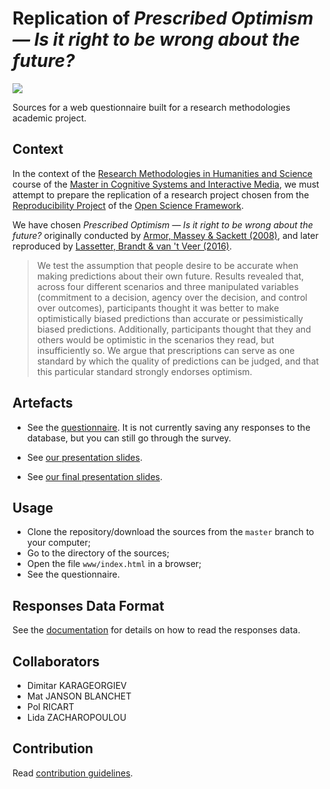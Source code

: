 # Replication of _Prescribed Optimism — Is it right to be wrong about the future?_

![](https://img.shields.io/badge/Academic%20Project%20%E2%80%94%20Research%20Methodologies-Completed-aaaaaa.svg)

Sources for a web questionnaire built for a research methodologies academic project.


## Context

In the context of the [Research Methodologies in Humanities and Science](https://academia.jansensan.net/category/30845/) course of the [Master in Cognitive Systems and Interactive Media](https://www.upf.edu/web/csim), we must attempt to prepare the replication of a research project chosen from the [Reproducibility Project](https://osf.io/ezcuj/) of the [Open Science Framework](https://osf.io/).

We have chosen _Prescribed Optimism — Is it right to be wrong about the future?_ originally conducted by [Armor, Massey & Sackett (2008)](https://ir.stthomas.edu/ocbmktgpub/27/), and later reproduced by [Lassetter, Brandt & van 't Veer (2016)](https://osf.io/qlzap/).

> We test the assumption that people desire to be accurate when making predictions about their own future. Results revealed that, across four different scenarios and three manipulated variables (commitment to a decision, agency over the decision, and control over outcomes), participants thought it was better to make optimistically biased predictions than accurate or pessimistically biased predictions. Additionally, participants thought that they and others would be optimistic in the scenarios they read, but insufficiently so. We argue that prescriptions can serve as one standard by which the quality of predictions can be judged, and that this particular standard strongly endorses optimism.


## Artefacts

- See the [questionnaire](https://projects.jansensan.net/questionnaire/). It is not currently saving any responses to the database, but you can still go through the survey.

- See [our presentation slides](https://academia.jansensan.net/30845/presentation-for-replication-project/).

- See [our final presentation slides](https://academia.jansensan.net/30845/prescribed-optimism-replication-report-presentation/).


## Usage

- Clone the repository/download the sources from the `master` branch to your computer;
- Go to the directory of the sources;
- Open the file `www/index.html` in a browser;
- See the questionnaire.


## Responses Data Format

See the [documentation](./responses-data-format.md) for details on how to read the responses data.


## Collaborators

- Dimitar KARAGEORGIEV
- Mat JANSON BLANCHET
- Pol RICART
- Lida ZACHAROPOULOU


## Contribution

Read [contribution guidelines](./contribution.md).
